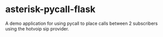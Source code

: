 # asterisk-pycall-flask
A demo application for using pycall to place calls between 2 subscribers using the hotvoip sip provider.
